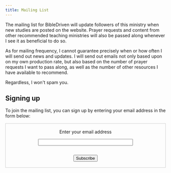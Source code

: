 ```yaml
---
title: Mailing List
---
```


The mailing list for BibleDriven will update followers of this ministry when new studies are posted on the website. Prayer requests and content from other recommended teaching ministries will also be passed along whenever I see it as beneficial to do so. 

As for mailing frequency, I cannot guarantee precisely when or how often I will send out news and updates. I will send out emails not only based upon on my own production rate, but also based on the number of prayer requests I want to pass along, as well as the number of other resources I have available to recommend.

Regardless, I won't spam you.

## Signing up

To join the mailing list, you can sign up by entering your email address in the form below:

<form style="border:1px solid #ccc;margin-top:15px;padding:3px;text-align:center;" action="https://tinyletter.com/BibleDriven" method="post" target="popupwindow" onsubmit="window.open('https://tinyletter.com/BibleDriven', 'popupwindow', 'scrollbars=yes,width=800,height=600');return true"><p><label for="tlemail">Enter your email address</label></p><p><input type="text" style="width:60%;margin-bottom:15px" name="email" id="tlemail" /></p><input type="hidden" value="1" name="embed"/><input type="submit" value="Subscribe" style="margin-bottom:15px"/></form>
